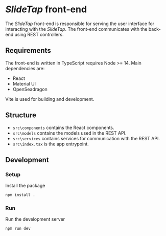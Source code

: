 # _SlideTap_ front-end

The _SlideTap_ front-end is responsible for serving the user interface for interacting with the _SlideTap_. The front-end communicates with the back-end using REST controllers.

## Requirements

The front-end is written in TypeScript requires Node >= 14. Main dependencies are:

- React
- Material UI
- OpenSeadragon

Vite is used for building and development.

## Structure

- `src\components` contains the React components.
- `src\models` contains the models used in the REST API.
- `src\services` contains services for communication with the REST API.
- `src\index.tsx` is the app entrypoint.

## Development

### Setup

Install the package

```sh
npm install .
```

### Run

Run the development server

```sh
npm run dev
```
